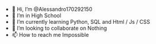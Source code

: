 - 👋 Hi, I’m @Alessandro170292150
- 👀 I’m in High School
- 🌱 I’m currently learning Python, SQL and Html / Js / CSS
- 💞️ I’m looking to collaborate on Nothing
- 📫 How to reach me Impossible

<!---
Alessandro170292150/Alessandro170292150 is a ✨ special ✨ repository because its `README.md` (this file) appears on your GitHub profile.
You can click the Preview link to take a look at your changes.
--->
